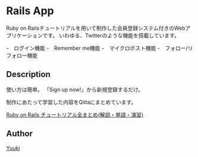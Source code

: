 # Rails App

Ruby on Railsチュートリアルを用いて制作した会員登録システム付きのWebアプリケーションです。
いわゆる、Twitterのような機能を搭載しています。

-　ログイン機能
-　Remember me機能
-　マイクロポスト機能
-　フォロー/リフォロー機能

## Description

使い方は簡単。
「Sign up now!」から新規登録するだけ。

制作にあたって学習した内容をQiitaにまとめています。

[Ruby on Rails チュートリアル全まとめ(解説・単語・演習)](https://qiita.com/yuuki_netb/items/c43a87eca6313ad1903f)


## Author

[Yuuki](https://github.com/YuukiTetsuya)
